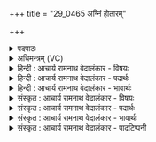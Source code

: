 +++
title = "29_0465 अग्निं होतारम्"

+++
<details><summary>पदपाठः</summary>

अ꣣ग्नि꣢म्। हो꣡ता꣢꣯रम्। म꣣न्ये। दा꣡स्व꣢꣯न्तम्। व꣡सोः꣢꣯। सू꣣नु꣢म्। स꣡ह꣢꣯सः। जा꣣त꣡वे꣢दसम्। जा꣣त꣢। वे꣣दसम्। वि꣡प्रम्। वि। प्र꣣म्। न꣢। जा꣣त꣡वे꣢दसम्। जा꣣त꣢। वे꣣दसम्। यः꣢। ऊ꣣र्ध्व꣡या꣢। स्व꣣ध्वरः꣢। सु꣣। अध्वरः꣢। दे꣣वः꣢। दे꣣वा꣡च्या꣢। कृ꣣पा꣢। घृ꣣त꣡स्य꣢। वि꣡भ्रा꣢꣯ष्टिम्। वि। भ्रा꣣ष्टिम्। अ꣡नु꣢꣯। शु꣣क्र꣡शो꣢चिषः। शु꣣क्र꣢। शो꣣चिषः। आजु꣡ह्वा꣢नस्य। आ꣣। जु꣡ह्वा꣢꣯नस्य। स꣣र्पि꣡षः꣢। ४६५।
</details>

<details><summary>अधिमन्त्रम् (VC)</summary>

- अग्निः
- परुच्छेपो दैवोदासिः
- अत्यष्टिः
- गान्धारः
- ऐन्द्रं काण्डम्
</details>

<details><summary>हिन्दी : आचार्य रामनाथ वेदालंकार - विषयः</summary>

अगले मन्त्र का देवता अग्नि है। परमेश्वर की महिमा का वर्णन है।
</details>

<details><summary>हिन्दी : आचार्य रामनाथ वेदालंकार - पदार्थः</summary>

पदार्थान्वय -  मैं (होतारम्) सृष्ट्युत्पत्ति और प्रलय के कर्ता, (वसोः) धन के (दास्वन्तम्) दाता, (सहसः सूनुम्) बल के प्रेरक, (जातवेदसम्) प्रत्येक उत्पन्न पदार्थ में विद्यमान, सर्वान्तर्यामी, (विप्रं न) विद्वान् के समान (जातवेदसम्) उत्पन्न पदार्थों के ज्ञाता (अग्निम्) अग्रनेता परमेश्वर की (मन्ये) पूजा करता हूँ। (देवः) स्वयं प्रकाशित तथा अन्यों का प्रकाशक (यः) जो परमेश्वर (ऊर्ध्वया) उन्नत, (देवाच्या) सूर्य, चन्द्र आदि देवों के प्रति गयी हुई (कृपा) अपनी शक्ति से (स्वध्वरः) उत्कृष्ट सृष्टि-यज्ञ को चला रहा है, वही (आजुह्वानस्य) अग्नि में आहुत किये जाते हुए, (शुक्रशोचिषः) उज्ज्वल दीप्तिवाले (घृतस्य) घृत की (विभ्राष्टिम्) प्रदीप्ति में भी (अनु) अनुप्रविष्ट है, अर्थात् अग्नि का प्रदीप्त होना आदि क्रियाएँ भी परमेश्वर के ही सामर्थ्य से हो रही हैं, जैसाकि उपनिषद् में भी कहा है—‘उसी की चमक से यह सब-कुछ चमक रहा है’ (श्वेता० ६।१४) ॥९॥ इस मन्त्र में उपमालङ्कार है। ‘जातवेदसम्’ की पुनरुक्ति में यमक और ‘देवो, देवा’ में छेकानुप्रास है ॥९॥
</details>

<details><summary>हिन्दी : आचार्य रामनाथ वेदालंकार - भावार्थः</summary>

भावार्थ -  अग्नि में घृत की आहुति देने से जो प्रभा होती है, वह धन, बल, ज्ञान आदि के प्रदाता, सृष्टि के व्यवस्थापक जगदीश्वर की ही प्रभा की ओर निर्देश करती है ॥९॥
</details>

<details><summary>संस्कृत : आचार्य रामनाथ वेदालंकार - विषयः</summary>

अथाग्निर्देवता। परमेश्वरस्य महिमानमाह।
</details>

<details><summary>संस्कृत : आचार्य रामनाथ वेदालंकार - पदार्थः</summary>

पदार्थान्वय -  अहम् (होतारम्) सृष्ट्युत्पत्तिप्रलयकर्तारम्, (वसोः) वसुनः धनस्य (दास्वन्तम्) दातारम्। दासृ दाने, क्वसुः। (सहसः सूनुम्) बलस्य प्रेरकम्। षू प्रेरणे धातोः ‘सुवः कित्। उ० ३।३५’ इति नुः प्रत्ययः किच्च। (जातवेदसम्) जाते-जाते विद्यमानम्, सर्वव्यापकं सर्वान्तर्यामिनम्, (विप्रं न) विपश्चितमिव (जातवेदसम्) जातं यो वेत्ति तम्, जातप्रज्ञानम् (अग्निम्) अग्रनेतारं परमात्मानम् (मन्ये) अर्चामि। मन्यते अर्चतिकर्मा। निघं० ३।१४। (देवः) स्वयं प्रकाशितः अन्येषां प्रकाशकश्च (यः) परमात्मा (ऊर्ध्वया) उन्नतया (देवाच्या) देवान् सूर्यचन्द्रादीन् प्रति अक्तया गतया (कृपा) शक्त्या। देवाच्या कृपा देवान् प्रत्यक्तया कृपा इति यास्कः। निरु० ६।८। (स्वध्वरः) उत्कृष्टसृष्टियज्ञस्य सञ्चालको वर्तते। किञ्च (आजुह्वानस्य) अग्नौ आहूयमानस्य (शुक्रशोचिषः) उज्ज्वलदीप्तेः (घृतस्य) आज्यस्य (विभ्राष्टिम्) प्रदीप्तिम् (अनु) अनुप्रविष्टोऽस्ति, ‘अग्नावग्निश्चरति प्रविष्टः।’ यजु० ५।४ इति श्रुतेः। अग्निज्वलनादिकाः क्रियाः अपि परमेश्वरस्यैव सामर्थ्येन भवन्तीत्यर्थः। तथा चोपनिषद्वर्णः ‘तस्य भासा सर्वमिदं विभाति।’ श्वेता० ६।१४ इति ॥९॥२ अत्रोपमालङ्कारः। ‘जातवेदसम्’ इत्यस्य पुनरुक्तौ यमकम्, ‘देवो, देवा’ इत्यत्र च छेकानुप्रासः ॥९॥
</details>

<details><summary>संस्कृत : आचार्य रामनाथ वेदालंकार - भावार्थः</summary>

भावार्थ -  अग्नौ घृताहुत्या या प्रभा जायते सा धनबलज्ञानादिप्रदातुः सृष्टिव्यवस्थापकस्य जगदीश्वरस्यैव प्रभाया निदर्शनम् ॥९॥
</details>

<details><summary>संस्कृत : आचार्य रामनाथ वेदालंकार - पादटिप्पनी</summary>

टिप्पनी -   १. ऋ० १।१२७।१, य० १५।४७, अथ० २०।६७।३। सर्वत्र ‘वसोः’, ‘शुक्रशोचिष’ इत्यत्र ‘वसुं’, ‘वष्टि शोचिषा’ इचि पाठः। यजुर्वेदे ऋषिः परमेष्ठी। २. दयानन्दर्षिर्ऋग्भाष्ये मन्त्रमिमं ‘कीदृशयोः स्त्रीपुरुषयोर्विवाहो भवितुं योग्यः’ इति विषये, यजुर्भाष्ये च विद्वद्विषये व्याख्यातवान्।
</details>